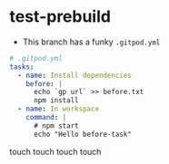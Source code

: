 # test-prebuild

- This branch has a funky `.gitpod.yml`

```yml
# .gitpod.yml
tasks:
  - name: Install dependencies
    before: |
      echo `gp url` >> before.txt
      npm install
  - name: In workspace
    command: |
      # npm start
      echo "Hello before-task"
```

touch
touch
touch
touch
